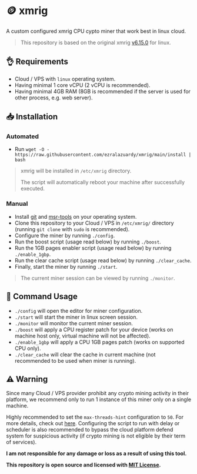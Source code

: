 # 🪙 xmrig

A custom configured xmrig CPU cypto miner that work best in linux cloud.

> This repository is based on the original xmrig [v6.15.0](https://github.com/xmrig/xmrig/releases/tag/v6.15.0) for linux.

## 👌 Requirements

- Cloud / VPS with `linux` operating system.
- Having minimal 1 core vCPU (2 vCPU is recommended).
- Having minimal 4GB RAM (8GB is recommended if the server is used for other process, e.g. web server).

## 📥 Installation

### Automated

- Run `wget -O - https://raw.githubusercontent.com/ezralazuardy/xmrig/main/install | bash`

> xmrig will be installed in `/etc/xmrig` directory.
> 
> The script will automatically reboot your machine after successfully executed.

### Manual

- Install [git](https://command-not-found.com/git) and [msr-tools](https://command-not-found.com/wrmsr) on your operating system.
- Clone this repository to your Cloud / VPS in `/etc/xmrig/` directory (running `git clone` with `sudo` is recommended).
- Configure the miner by running `./config`.
- Run the boost script (usage read below) by running `./boost`.
- Run the 1GB pages enabler script (usage read below) by running `./enable_1gbp`.
- Run the clear cache script (usage read below) by running `./clear_cache`.
- Finally, start the miner by running `./start`.

> The current miner session can be viewed by running `./monitor`.

## 🔨 Command Usage

- `./config` will open the editor for miner configuration.
- `./start` will start the miner in linux screen session.
- `./monitor` will monitor the current miner session.
- `./boost` will apply a CPU register patch for your device (works on machine host only, virtual machine will not be affected).
- `./enable_1gbp` will apply a CPU 1GB pages patch (works on supported CPU only).
- `./clear_cache` will clear the cache in current machine (not recommended to be used when miner is running).

## ⚠️ Warning

Since many Cloud / VPS provider prohibit any crypto mining activity in their platform, we recommend only to run 1 instance of this miner only on a single machine.

Highly recommended to set the `max-threads-hint` configuration to `50`. For more details, check out [here](https://github.com/xmrig/xmrig/blob/beta/doc/CPU_MAX_USAGE.md). Configuring the script to run with delay or scheduler is also recommended to bypass the cloud platform defend system for suspicious activity (if crypto mining is not eligible by their term of services).

**I am not responsible for any damage or loss as a result of using this tool.**

**This repository is open source and licensed with [MIT License](https://github.com/ezralazuardy/xmrig/blob/main/LICENSE.md).**
